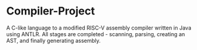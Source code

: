 # Compiler-Project
A C-like language to a modified RISC-V assembly compiler written in Java using ANTLR. All stages are completed - scanning, parsing, creating an AST, and finally generating assembly.
